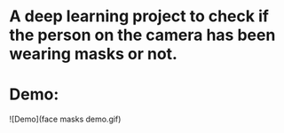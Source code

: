 # A deep learning project to check if the person on the camera has been wearing masks or not. 
# Demo:

![Demo](face masks demo.gif)
